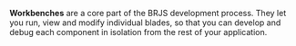 **Workbenches** are a core part of the BRJS development process. They let you run, view and modify individual blades, so that you can develop and debug each component in isolation from the rest of your application.